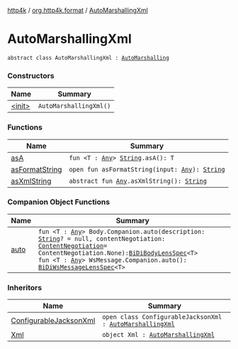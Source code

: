 [http4k](../../index.md) / [org.http4k.format](../index.md) / [AutoMarshallingXml](./index.md)

# AutoMarshallingXml

`abstract class AutoMarshallingXml : `[`AutoMarshalling`](../-auto-marshalling/index.md)

### Constructors

| Name | Summary |
|---|---|
| [&lt;init&gt;](-init-.md) | `AutoMarshallingXml()` |

### Functions

| Name | Summary |
|---|---|
| [asA](as-a.md) | `fun <T : `[`Any`](https://kotlinlang.org/api/latest/jvm/stdlib/kotlin/-any/index.html)`> `[`String`](https://kotlinlang.org/api/latest/jvm/stdlib/kotlin/-string/index.html)`.asA(): T` |
| [asFormatString](as-format-string.md) | `open fun asFormatString(input: `[`Any`](https://kotlinlang.org/api/latest/jvm/stdlib/kotlin/-any/index.html)`): `[`String`](https://kotlinlang.org/api/latest/jvm/stdlib/kotlin/-string/index.html) |
| [asXmlString](as-xml-string.md) | `abstract fun `[`Any`](https://kotlinlang.org/api/latest/jvm/stdlib/kotlin/-any/index.html)`.asXmlString(): `[`String`](https://kotlinlang.org/api/latest/jvm/stdlib/kotlin/-string/index.html) |

### Companion Object Functions

| Name | Summary |
|---|---|
| [auto](auto.md) | `fun <T : `[`Any`](https://kotlinlang.org/api/latest/jvm/stdlib/kotlin/-any/index.html)`> Body.Companion.auto(description: `[`String`](https://kotlinlang.org/api/latest/jvm/stdlib/kotlin/-string/index.html)`? = null, contentNegotiation: `[`ContentNegotiation`](../../org.http4k.lens/-content-negotiation/index.md)` = ContentNegotiation.None): `[`BiDiBodyLensSpec`](../../org.http4k.lens/-bi-di-body-lens-spec/index.md)`<T>`<br>`fun <T : `[`Any`](https://kotlinlang.org/api/latest/jvm/stdlib/kotlin/-any/index.html)`> WsMessage.Companion.auto(): `[`BiDiWsMessageLensSpec`](../../org.http4k.lens/-bi-di-ws-message-lens-spec/index.md)`<T>` |

### Inheritors

| Name | Summary |
|---|---|
| [ConfigurableJacksonXml](../-configurable-jackson-xml/index.md) | `open class ConfigurableJacksonXml : `[`AutoMarshallingXml`](./index.md) |
| [Xml](../-xml/index.md) | `object Xml : `[`AutoMarshallingXml`](./index.md) |
